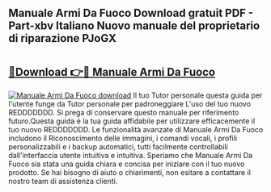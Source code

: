 ## Manuale Armi Da Fuoco Download gratuit PDF - Part-xbv Italiano Nuovo manuale del proprietario di riparazione PJoGX

# <h2><a href="http://dfe4a6.blite.top/?on=Manuale+Armi+Da+Fuoco">🔗Download 👉🔴 Manuale Armi Da Fuoco</a></h2>

[![Manuale Armi Da Fuoco download](https://i.imgur.com/lujVjoI.png)](http://dfe4a6.blite.top/?on=Manuale+Armi+Da+Fuoco)
Il tuo Tutor personale questa guida per l'utente funge da Tutor personale per padroneggiare L'uso del tuo nuovo REDDDDDDD. Si prega di conservare questo manuale per riferimento futuro.Questa guida è la tua guida affidabile per utilizzare efficacemente il tuo nuovo REDDDDDDD. Le funzionalità avanzate di Manuale Armi Da Fuoco includono il Riconoscimento delle immagini, i comandi vocali, i profili personalizzabili e i backup automatici, tutti facilmente controllabili dall'interfaccia utente intuitiva e intuitiva. Speriamo che Manuale Armi Da Fuoco sia stata una guida chiara e concisa per iniziare con il tuo nuovo prodotto. Se hai bisogno di aiuto o chiarimenti, non esitare a contattare il nostro team di assistenza clienti.
